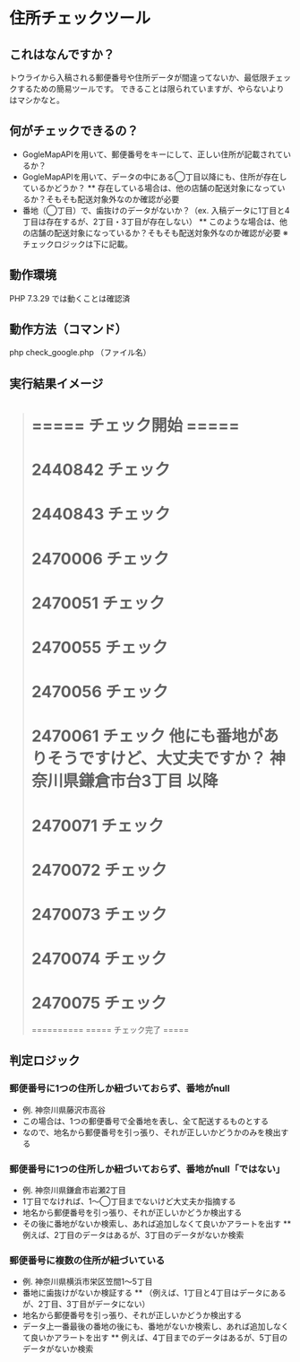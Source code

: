 # 住所チェックツール

## これはなんですか？
トウライから入稿される郵便番号や住所データが間違ってないか、最低限チェックするための簡易ツールです。
できることは限られていますが、やらないよりはマシかなと。

## 何がチェックできるの？
* GogleMapAPIを用いて、郵便番号をキーにして、正しい住所が記載されているか？
* GogleMapAPIを用いて、データの中にある◯丁目以降にも、住所が存在しているかどうか？
** 存在している場合は、他の店舗の配送対象になっているか？そもそも配送対象外なのか確認が必要
* 番地（◯丁目）で、歯抜けのデータがないか？（ex. 入稿データに1丁目と4丁目は存在するが、2丁目・3丁目が存在しない）
** このような場合は、他の店舗の配送対象になっているか？そもそも配送対象外なのか確認が必要
※ チェックロジックは下に記載。

## 動作環境
PHP 7.3.29 では動くことは確認済

## 動作方法（コマンド）
php check_google.php （ファイル名）

## 実行結果イメージ
> ===== チェック開始 =====
> ==========
> 2440842 チェック
> ==========
> 2440843 チェック
> ==========
> 2470006 チェック
> ==========
> 2470051 チェック
> ==========
> 2470055 チェック
> ==========
> 2470056 チェック
> ==========
> 2470061 チェック
> 他にも番地がありそうですけど、大丈夫ですか？
> 神奈川県鎌倉市台3丁目 以降
> ==========
> 2470071 チェック
> ==========
> 2470072 チェック
> ==========
> 2470073 チェック
> ==========
> 2470074 チェック
> ==========
> 2470075 チェック
> ==========
> ==========
> ===== チェック完了 =====

## 判定ロジック
### 郵便番号に1つの住所しか紐づいておらず、番地がnull
* 例. 神奈川県藤沢市高谷
* この場合は、1つの郵便番号で全番地を表し、全て配送するものとする
* なので、地名から郵便番号を引っ張り、それが正しいかどうかのみを検出する

### 郵便番号に1つの住所しか紐づいておらず、番地がnull「ではない」
* 例. 神奈川県鎌倉市岩瀬2丁目
* 1丁目でなければ、1〜◯丁目までないけど大丈夫か指摘する
* 地名から郵便番号を引っ張り、それが正しいかどうか検出する
* その後に番地がないか検索し、あれば追加しなくて良いかアラートを出す
** 例えば、2丁目のデータはあるが、3丁目のデータがないか検索

### 郵便番号に複数の住所が紐づいている
* 例. 神奈川県横浜市栄区笠間1〜5丁目
* 番地に歯抜けがないか検証する
** （例えば、1丁目と4丁目はデータにあるが、2丁目、3丁目がデータにない）
* 地名から郵便番号を引っ張り、それが正しいかどうか検出する
* データ上一番最後の番地の後にも、番地がないか検索し、あれば追加しなくて良いかアラートを出す
** 例えば、4丁目までのデータはあるが、5丁目のデータがないか検索







